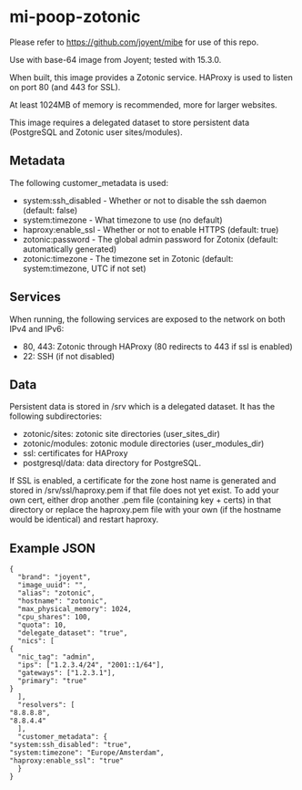 mi-poop-zotonic
===============

Please refer to https://github.com/joyent/mibe for use of this repo.

Use with base-64 image from Joyent; tested with 15.3.0.

When built, this image provides a Zotonic service. HAProxy is used to listen on port 80 (and 443 for SSL).

At least 1024MB of memory is recommended, more for larger websites. 

This image requires a delegated dataset to store persistent data (PostgreSQL and Zotonic user sites/modules).

Metadata
---------
The following customer_metadata is used:

* system:ssh_disabled - Whether or not to disable the ssh daemon (default: false)
* system:timezone - What timezone to use (no default)
* haproxy:enable_ssl - Whether or not to enable HTTPS (default: true)
* zotonic:password - The global admin password for Zotonix (default: automatically generated)
* zotonic:timezone - The timezone set in Zotonic (default: system:timezone, UTC if not set)

Services
--------
When running, the following services are exposed to the network on both IPv4 and IPv6:

* 80, 443: Zotonic through HAProxy (80 redirects to 443 if ssl is enabled)
* 22: SSH (if not disabled)

Data
----

Persistent data is stored in /srv which is a delegated dataset. It has the following subdirectories:

* zotonic/sites: zotonic site directories (user_sites_dir)
* zotonic/modules: zotonic module directories (user_modules_dir)
* ssl: certificates for HAProxy
* postgresql/data: data directory for PostgreSQL.

If SSL is enabled, a certificate for the zone host name is generated and stored in /srv/ssl/haproxy.pem if that file
does not yet exist. To add your own cert, either drop another .pem file (containing key + certs) in that directory or
replace the haproxy.pem file with your own (if the hostname would be identical) and restart haproxy.

Example JSON
------------

    {
      "brand": "joyent",
      "image_uuid": "",
      "alias": "zotonic",
      "hostname": "zotonic",
      "max_physical_memory": 1024,
      "cpu_shares": 100,
      "quota": 10,
      "delegate_dataset": "true",
      "nics": [
	{
	  "nic_tag": "admin",
	  "ips": ["1.2.3.4/24", "2001::1/64"],
	  "gateways": ["1.2.3.1"],
	  "primary": "true"
	}
      ],
      "resolvers": [
	"8.8.8.8",
	"8.8.4.4"
      ],
      "customer_metadata": {
	"system:ssh_disabled": "true",
	"system:timezone": "Europe/Amsterdam",
	"haproxy:enable_ssl": "true"
      }
    }
